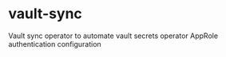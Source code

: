 # vault-sync
Vault sync operator to automate vault secrets operator AppRole authentication configuration
